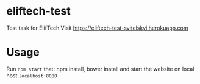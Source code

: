 # eliftech-test
Test task for ElifTech Visit https://eliftech-test-svitelskyi.herokuapp.com
# Usage
Run `npm start` that: npm install, bower install and start the website on local host `localhost:8080`

